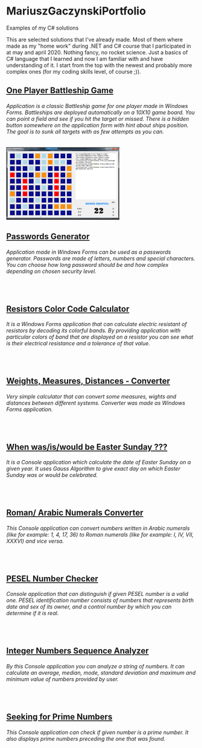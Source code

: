 # MariuszGaczynskiPortfolio
Examples of my C# solutions

This are selected solutions that I've already made. Most of them where made as my "home work" during .NET and C# course that I participated in at may and april 2020.
Nothing fancy, no rocket science. Just a basics of C# language that I learned and now I am familiar with and have understanding of it. I start from the top with the newest and probably more complex ones (for my coding skills level, of course ;)).

## [One Player Battleship Game](https://github.com/MariuszGaczynski/Zadanie20_Statki/tree/master/Zadanie20_Statki)
###### *Application is a classic Battleship game for one player made in Windows Forms. Battleships are deployed automatically on a 10X10 game board. You can point a field and see if you hit the target or missed. There is a hidden button somewhere on the application form with hint about ships position. The goal is to sunk all targets with as few attempts as you can.*
![](https://github.com/MariuszGaczynski/MariuszGaczynski/blob/main/images/statki.jpg)



## [Passwords Generator](https://github.com/MariuszGaczynski/Zadanie19_GeneratorHasel2/tree/master/Zadanie19_GeneratorHasel2)
###### *Application made in Windows Forms can be used as a passwords generator. Passwords are made of letters, numbers and special characters. You can choose how long password should be and how complex depending on chosen security level.*
![]()


## [Resistors Color Code Calculator](https://github.com/MariuszGaczynski/Zadanie15_Rezystory/tree/master/Zadanie15_Rezystory)
###### *It is a Windows Forms application that can calculate electric resistant of resistors by decoding its colorful bands. By providing application with particular colors of band that are displayed on a resistor you can see what is their electrical resistance and a tolerance of that value.*
![]()


## [Weights, Measures, Distances - Converter](https://github.com/MariuszGaczynski/Zadanie17_WagiMiaryPredkosci/tree/master/Zadanie17_WagiMiaryPredkosci)
###### *Very simple calculator that can convert some measures, wights and distances between different systems. Converter was made as Windows Forms application.*
![]()


## [When was/is/would be Easter Sunday ???](https://github.com/MariuszGaczynski/Zadanie7_DataWielkanocy/tree/master/Zadanie7_DataWielkanocy)
###### *It is a Console application which calculate the date of Easter Sunday on a given year. It uses Gauss Algorithm to give exact day on which Easter Sunday was or would be celebrated.*
![]()


## [Roman/ Arabic Numerals Converter](https://github.com/MariuszGaczynski/Zadanie5_LiczbyRzymskie/tree/master/Zadanie5_LiczbyRzymskie)
###### *This Console application can convert numbers written in Arabic numerals (like for example: 1, 4, 17, 36)  to Roman numerals (like for example: I, IV, VII, XXXVI)  and vice versa.*
![]()


## [PESEL Number Checker](https://github.com/MariuszGaczynski/Zadanie10_NumerPESEL/tree/master/Zadanie10_NumerPESEL)
###### *Console application that can distinguish if given PESEL number is a valid one. PESEL identification number consists of numbers that represents birth date and sex of its owner, and a control number by which you can determine if it is real.*
![]()


## [Integer Numbers Sequence Analyzer](https://github.com/MariuszGaczynski/Zadanie12_AnalizaLiczb/tree/master/Zadanie12_AnalizaLiczb)
###### *By this Console application you can analyze a string of numbers. It can calculate an average, median, mode, standard deviation and maximum and minimum value of numbers provided by user.*
![]()


## [Seeking for Prime Numbers](https://github.com/MariuszGaczynski/Zadanie3_LiczbyPierwsze/tree/master/Zadanie3_LiczbyPierwsze)
###### *This Console application can check if given number is a prime number. It also displays prime numbers preceding the one that was found.*
![]()

